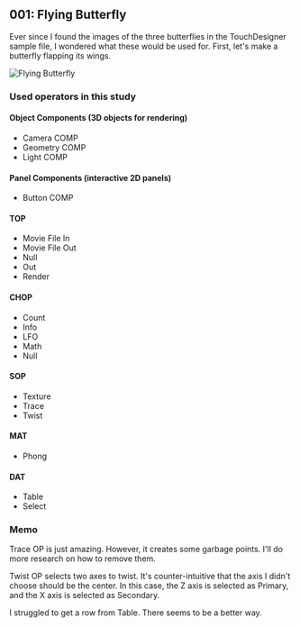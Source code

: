 ## 001: Flying Butterfly

Ever since I found the images of the three butterflies in the TouchDesigner sample file, I wondered what these would be used for.
First, let's make a butterfly flapping its wings.

![Flying Butterfly](https://user-images.githubusercontent.com/32637762/120374305-5d9a6200-c354-11eb-9e71-87c6e1599bd3.png)

### Used operators in this study

#### Object Components (3D objects for rendering)

- Camera COMP
- Geometry COMP
- Light COMP

#### Panel Components (interactive 2D panels)

- Button COMP

#### TOP

- Movie File In
- Movie File Out
- Null
- Out
- Render

#### CHOP

- Count
- Info
- LFO
- Math
- Null

#### SOP

- Texture
- Trace
- Twist

#### MAT

- Phong

#### DAT

- Table
- Select

### Memo

Trace OP is just amazing.
However, it creates some garbage points.
I'll do more research on how to remove them.

Twist OP selects two axes to twist.
It's counter-intuitive that the axis I didn't choose should be the center.
In this case, the Z axis is selected as Primary, and the X axis is selected as Secondary.

I struggled to get a row from Table.
There seems to be a better way.
